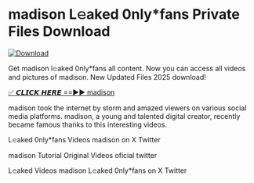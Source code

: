 # madison L𝚎aked 0nly*fans Private Files Download

[![Download](https://i.imgur.com/PoXn3jX.png)](https://mediafirer.com/madison)

Get madison l𝚎aked 0nly*fans all content. Now you can access all videos and pictures of madison. New Updated Files 2025 download!

[✅ 𝘾𝙇𝙄𝘾𝙆 𝙃𝙀𝙍𝙀 ==►► madison](https://mediafirer.com/madison)

madison took the internet by storm and amazed viewers on various social media platforms. madison, a young and talented digital creator, recently became famous thanks to this interesting videos.

L𝚎aked 0nly*fans Videos madison on X Twitter

madison Tutorial Original Videos oficial twitter

L𝚎aked Videos madison L𝚎aked 0nly*fans on X Twitter